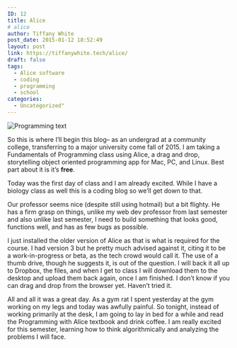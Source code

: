```yaml
---
ID: 12
title: Alice
# alice
author: Tiffany White
post_date: 2015-01-12 18:52:49
layout: post
link: https://tiffanywhite.tech/alice/
draft: false
tags:
  - Alice software
  - coding
  - programming 
  - school
categories: 
  - Uncategorized"
---
```

<img src="http://helloburgh.me/wp-content/uploads/2015/01/wpid-2015-01-12-15-13-29.png" alt="Programming text" />


<p>So this is where I&#8217;ll begin this blog&#8211; as an undergrad at a community college, transferring to a major university come fall of 2015. I am taking a Fundamentals of Programming class using Alice, a drag and drop, storytelling object oriented programming app for Mac, PC, and Linux. Best part about it is it&#8217;s <strong>free</strong>. </p>

<p>Today was the first day of class and I am already excited. While I have a biology class as well this is a coding blog so we&#8217;ll get down to that. </p>

<p>Our professor seems nice (despite still using hotmail) but a bit flighty. He has a firm grasp on things, unlike my web dev professor from last semester and also unlike last semester, I need to build something that looks good, functions well, and has as few bugs as possible.</p>

<p>I just installed the older version of Alice as that is what is required for the course. I had version 3 but he pretty much advised against it, citing it to be a work-in-progress or beta, as the tech crowd would call it. The use of a thumb drive, though he suggests it, is out of the question. I will back it all up to Dropbox, the files, and when I get to class I will download them to the desktop and upload them back again, once I am finished. I don&#8217;t know if you can drag and drop from the browser yet. Haven&#8217;t tried it.</p>

<p>All and all it was a great day. As a gym rat I spent yesterday at the gym working on my legs and today was awfully painful. So tonight, instead of working primarily at the desk, I am going to lay in bed for a while and read the Programming with Alice textbook and drink coffee. I am really excited for this semester, learning how to think algorithmically and analyzing the problems I will face.</p>
